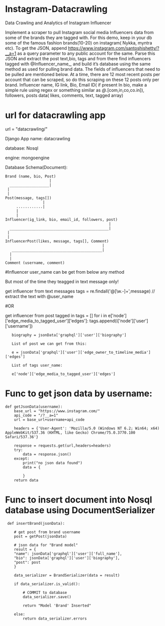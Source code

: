 # Instagram-Datacrawling
Data Crawling and Analytics of Instagram Influencer


Implement a scraper to pull Instagram social media Influencers data from some of the brands they are tagged with.
For this demo, keep in your db some of the famous fashion brands(10-20) on instagram( Nykka, myntra etc).
To get the JSON, append https://www.instagram.com/santoshishetty/?__a=1 as a query parameter to any public account for the same.
Parse this JSON and extract the post text,bio, tags and from there find influencers tagged with @Influencer_name_,
and build it’s database using the same method as used for pulling brand data. The fields of influencers that need to be pulled are mentioned below.
At a time, there are 12 most recent posts per account that can be scraped, so do this scraping on these 12 posts only per brand.
Influencer name, IG link, Bio, Email ID( if present In bio, make a simple rule
using regex or something similar as *@*.[com,in,co,co.in]), followers, posts data( likes, comments, text, tagged array)


# url for datacrawling app

url = "datacrawling/"

Django App name: datacrawling

database: Nosql

engine: mongoengine

Database Schema(Document):

    Brand (name, bio, Post)
                        |
      __________________|
     | 
     |
    Post(message, tags[])
                     |
         ............|
         |
         |
    Influencer(ig_link, bio, email_id, followers, post)
                                                   |
      _____________________________________________|
     |
     |
    InfluencerPost(likes, message, tags[], Comment)
                                                |
       _________________________________________|
      |
      |
    Comment (username, comment)
    
    
#Influencer user_name can be get from below any method

But most of the time they teagged in text message only!

get influencer from text messages
tags = re.findall('@[\w\.-]+',message) // extract the text with @user_name

#OR

 get influencer from post tagged in
 tags = []
 for i in e['node']['edge_media_to_tagged_user']['edges']:
      tags.append(i['node']['user']['username'])
          
          
       biography = jsonData['graphql']['user']['biography'] 
       
       List of post we can get from this:

       e = jsonData['graphql']['user']['edge_owner_to_timeline_media']['edges']

       List of tags user_name:

       e['node']['edge_media_to_tagged_user']['edges']
       
# Func to get json data by username:
    def getJsonData(username):
        base_url = "https://www.instagram.com/"
        api_code = "/?__a=1"
        url = base_url+username+api_code

        headers = {'User-Agent': 'Mozilla/5.0 (Windows NT 6.2; Win64; x64) AppleWebKit/537.36 (KHTML, like Gecko) Chrome/75.0.3770.100 Safari/537.36'}

        response = requests.get(url,headers=headers)
        try:
            data = response.json()
        except:
            print("no json data found")
            data = {

            }
        return data
          
          
# Func to insert document into Nosql database using DocumentSerializer
            
     def insertBrand(jsonData):

        # get post from brand username
        post = getPost(jsonData)

        # json data for "Brand model"
        result = {
        "name": jsonData['graphql']['user']['full_name'],
        "bio": jsonData['graphql']['user']['biography'],
        "post": post
        }

        data_serializer = BrandSerializer(data = result)

        if data_serializer.is_valid():

            # COMMIT to database
            data_serializer.save()

            return "Model 'Brand' Inserted"

        else:
            return data_serializer.errors
          
          
       
     
    




